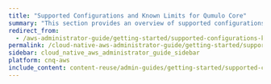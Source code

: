 ```yaml
---
title: "Supported Configurations and Known Limits for Qumulo Core"
summary: "This section provides an overview of supported configurations and known limits for Qumulo Core."
redirect_from:
  - /aws-administrator-guide/getting-started/supported-configurations-known-limits.html
permalink: /cloud-native-aws-administrator-guide/getting-started/supported-configurations-known-limits.html
sidebar: cloud_native_aws_administrator_guide_sidebar
platform: cnq-aws
include_content: content-reuse/admin-guides/getting-started/supported-configurations-known-limits.md
---
```



